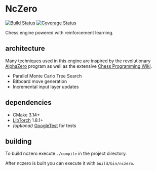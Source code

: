 # NcZero

[![Build Status](https://travis-ci.com/codeandkey/nczero.svg?branch=master)](https://travis-ci.com/codeandkey/nczero) [![Coverage Status](https://coveralls.io/repos/github/codeandkey/nczero/badge.svg?branch=master&kill_cache=1)](https://coveralls.io/github/codeandkey/nczero?branch=master)

Chess engine powered with reinforcement learning.

## architecture

Many techniques used in this engine are inspired by the revolutionary [AlphaZero](https://arxiv.org/pdf/1712.01815.pdf) program as well as the extensive [Chess Programming Wiki](https://www.chessprogramming.org).

- Parallel Monte Carlo Tree Search
- Bitboard move generation
- Incremental input layer updates

## dependencies

- CMake 3.14+
- [LibTorch](https://pytorch.org/get-started/locally/) 1.8.1+
- *(optional)* [GoogleTest](https://github.com/google/googletest) for tests

## building

To build nczero execute `./compile` in the project directory.

After nczero is built you can execute it with `build/bin/nczero`.

